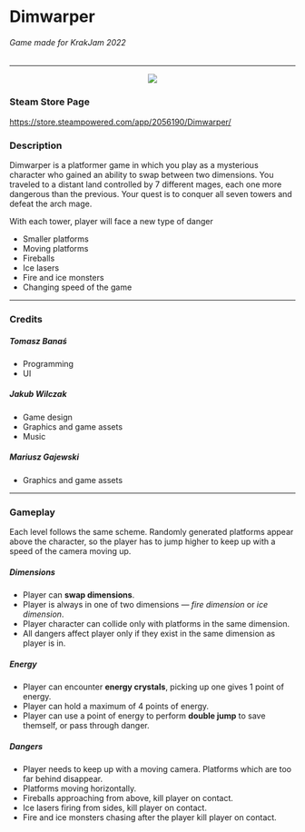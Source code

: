 # **Dimwarper**
###### _Game made for KrakJam 2022_
------------------------
<p align="center">
  <img src="https://i.imgur.com/hxnkOa5.png">
</p>

### Steam Store Page
https://store.steampowered.com/app/2056190/Dimwarper/

### Description
Dimwarper is a platformer game in which you play as a mysterious character who gained an ability to swap between two dimensions. You traveled to a distant land controlled by 7 different mages, each one more dangerous than the previous. Your quest is to conquer all seven towers and defeat the arch mage.

With each tower, player will face a new type of danger
- Smaller platforms
- Moving platforms
- Fireballs
- Ice lasers
- Fire and ice monsters
- Changing speed of the game
 ------------------------
### Credits
##### Tomasz Banaś
- Programming
- UI
##### Jakub Wilczak
- Game design
- Graphics and game assets
- Music
##### Mariusz Gajewski
- Graphics and game assets
 ------------------------
### Gameplay

Each level follows the same scheme. Randomly generated platforms appear above the character, so the player has to jump higher to keep up with a speed of the camera moving up.

##### Dimensions
- Player can **swap dimensions**.
- Player is always in one of two dimensions — _fire dimension_ or _ice dimension_.
- Player character can collide only with platforms in the same dimension.
- All dangers affect player only if they exist in the same dimension as player is in.

##### Energy
- Player can encounter **energy crystals**, picking up one gives 1 point of energy. 
- Player can hold a maximum of 4 points of energy. 
- Player can use a point of energy to perform **double jump** to save themself, or pass through danger.

##### Dangers
- Player needs to keep up with a moving camera. Platforms which are too far behind disappear.
- Platforms moving horizontally.
- Fireballs approaching from above, kill player on contact.
- Ice lasers firing from sides, kill player on contact.
- Fire and ice monsters chasing after the player kill player on contact.
